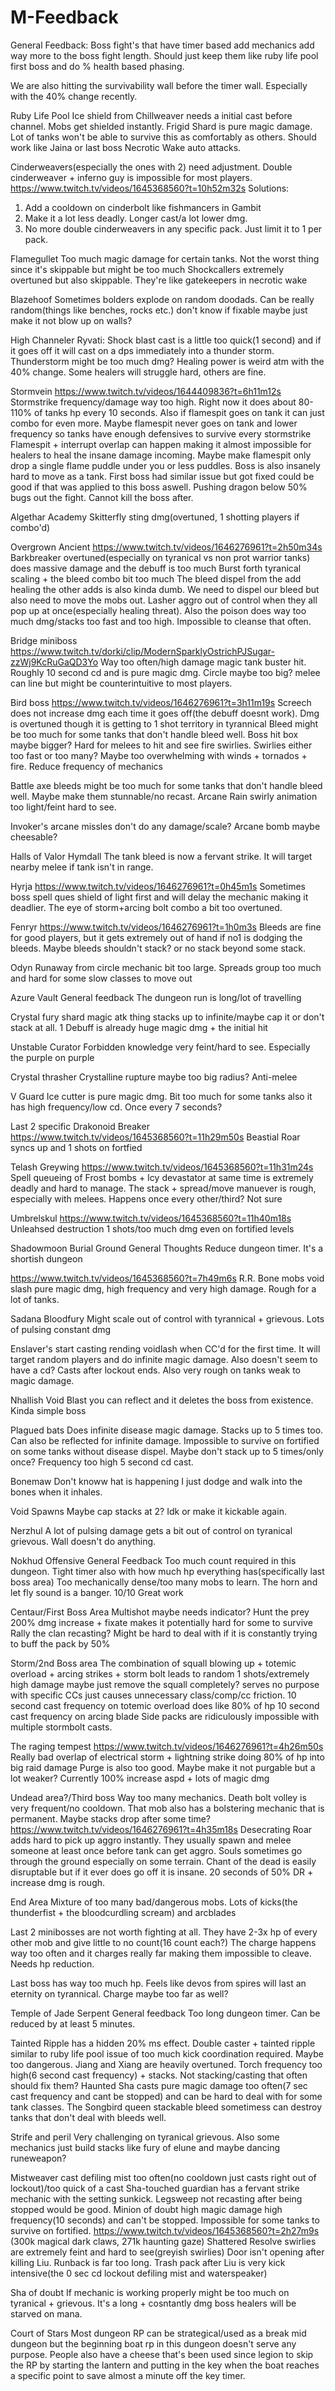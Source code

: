 # M-Feedback

General Feedback:
Boss fight's that have timer based add mechanics add way more to the boss fight length. Should just keep them like ruby life pool first boss and do % health based phasing.

We are also hitting the survivability wall before the timer wall. Especially with the 40% change recently.

Ruby Life Pool
Ice shield from Chillweaver needs a initial cast before channel. Mobs get shielded instantly.
Frigid Shard is pure magic damage. Lot of tanks won't be able to survive this as comfortably as others. Should work like Jaina or last boss Necrotic Wake auto attacks.

Cinderweavers(especially the ones with 2) need adjustment. Double cinderweaver + inferno guy is impossible for most players.
https://www.twitch.tv/videos/1645368560?t=10h52m32s
Solutions:
1) Add a cooldown on cinderbolt like fishmancers in Gambit
2) Make it a lot less deadly. Longer cast/a lot lower dmg.
3) No more double cinderweavers in any specific pack. Just limit it to 1 per pack.

Flamegullet
Too much magic damage for certain tanks. Not the worst thing since it's skippable but might be too much
Shockcallers extremely overtuned but also skippable. They're like gatekeepers in necrotic wake

Blazehoof
Sometimes bolders explode on random doodads. Can be really random(things like benches, rocks etc.) don't know if fixable maybe just make it not blow up on walls?

High Channeler Ryvati: Shock blast cast is a little too quick(1 second) and if it goes off it will cast on a dps immediately into a thunder storm.
Thunderstorm might be too much dmg? Healing power is weird atm with the 40% change. Some healers will struggle hard, others are fine.


Stormvein
https://www.twitch.tv/videos/1644409836?t=6h11m12s
Stormstrike frequency/damage way too high. Right now it does about 80-110% of tanks hp every 10 seconds. Also if flamespit goes on tank it can just combo for even more. Maybe flamespit never goes on tank and lower frequency so tanks have enough defensives to survive every stormstrike
Flamespit + interrupt overlap can happen making it almost impossible for healers to heal the insane damage incoming.
Maybe make flamespit only drop a single flame puddle under you or less puddles.
Boss is also insanely hard to move as a tank. First boss had similar issue but got fixed could be good if that was applied to this boss aswell.
Pushing dragon below 50% bugs out the fight. Cannot kill the boss after.

Algethar Academy
Skitterfly sting dmg(overtuned, 1 shotting players if combo'd)

Overgrown Ancient
https://www.twitch.tv/videos/1646276961?t=2h50m34s
Barkbreaker overtuned(especially on tyranical vs non prot warrior tanks) does massive damage and the debuff is too much
Burst forth tyranical scaling + the bleed combo bit too much
The bleed dispel from the add healing the other adds is also kinda dumb. We need to dispel our bleed but also need to move the mobs out.
Lasher aggro out of control when they all pop up at once(especially healing threat). Also the poison does way too much dmg/stacks too fast and too high. Impossible to cleanse that often.

Bridge miniboss
https://www.twitch.tv/dorki/clip/ModernSparklyOstrichPJSugar-zzWj9KcRuGaQD3Yo
Way too often/high damage magic tank buster hit. Roughly 10 second cd and is pure magic dmg. Circle maybe too big? melee can line but might be counterintuitive to most players.

Bird boss
https://www.twitch.tv/videos/1646276961?t=3h11m19s
Screech does not increase dmg each time it goes off(the debuff doesnt work). Dmg is overtuned though it is getting to 1 shot territory in tyrannical
Bleed might be too much for some tanks that don't handle bleed well.
Boss hit box maybe bigger? Hard for melees to hit and see fire swirlies. Swirlies either too fast or too many? Maybe too overwhelming with winds + tornados + fire. Reduce frequency of mechanics

Battle axe bleeds might be too much for some tanks that don't handle bleed well. Maybe make them stunnable/no recast. 
Arcane Rain swirly animation too light/feint hard to see.

Invoker's arcane missles don't do any damage/scale? Arcane bomb maybe cheesable? 


Halls of Valor
Hymdall
The tank bleed is now a fervant strike. It will target nearby melee if tank isn't in range.

Hyrja
https://www.twitch.tv/videos/1646276961?t=0h45m1s
Sometimes boss spell ques shield of light first and will delay the mechanic making it deadlier.
The eye of storm+arcing bolt combo a bit too overtuned.

Fenryr
https://www.twitch.tv/videos/1646276961?t=1h0m3s
Bleeds are fine for good players, but it gets extremely out of hand if no1 is dodging the bleeds.
Maybe bleeds shouldn't stack? or no stack beyond some stack.

Odyn
Runaway from circle mechanic bit too large. Spreads group too much and hard for some slow classes to move out

Azure Vault
General feedback
The dungeon run is long/lot of travelling

Crystal fury shard magic atk thing stacks up to infinite/maybe cap it or don't stack at all. 1 Debuff is already huge magic dmg + the initial hit

Unstable Curator
Forbidden knowledge very feint/hard to see. Especially the purple on purple

Crystal thrasher
Crystalline rupture maybe too big radius? Anti-melee

V Guard
Ice cutter is pure magic dmg. Bit too much for some tanks also it has high frequency/low cd. Once every 7 seconds?

Last 2 specific Drakonoid Breaker
https://www.twitch.tv/videos/1645368560?t=11h29m50s
Beastial Roar syncs up and 1 shots on fortfied

Telash Greywing
https://www.twitch.tv/videos/1645368560?t=11h31m24s
Spell queueing of Frost bombs + Icy devastator at same time is extremely deadly and hard to manage. The stack + spread/move manuever is rough, especially with melees. Happens once every other/third? Not sure

Umbrelskul
https://www.twitch.tv/videos/1645368560?t=11h40m18s
Unleahsed destruction 1 shots/too much dmg even on fortified levels


Shadowmoon Burial Ground
General Thoughts
Reduce dungeon timer. It's a shortish dungeon

https://www.twitch.tv/videos/1645368560?t=7h49m6s
R.R. Bone mobs void slash pure magic dmg, high frequency and very high damage. Rough for a lot of tanks.

Sadana Bloodfury
Might scale out of control with tyrannical + grievous. Lots of pulsing constant dmg

Enslaver's start casting rending voidlash when CC'd for the first time. It will target random players and do infinite magic damage. Also doesn't seem to have a cd? Casts after lockout ends. Also very rough on tanks weak to magic damage.

Nhallish
Void Blast you can reflect and it deletes the boss from existence. Kinda simple boss

Plagued bats
Does infinite disease magic damage. Stacks up to 5 times too. Can also be reflected for infinite damage.
Impossible to survive on fortified on some tanks without disease dispel. Maybe don't stack up to 5 times/only once? Frequency too high 5 second cd cast.

Bonemaw
Don't knoww hat is happening I just dodge and walk into the bones when it inhales. 

Void Spawns
Maybe cap stacks at 2? Idk or make it kickable again.

Nerzhul 
A lot of pulsing damage gets a bit out of control on tyranical grievous. 
Wall doesn't do anything.


Nokhud Offensive
General Feedback
Too much count required in this dungeon. Tight timer also with how much hp everything has(specifically last boss area)
Too mechanically dense/too many mobs to learn. The horn and let fly sound is a banger. 10/10 Great work

Centaur/First Boss Area
Multishot maybe needs indicator?
Hunt the prey 200% dmg increase + fixate makes it potentially hard for some to survive
Rally the clan recasting? Might be hard to deal with if it is constantly trying to buff the pack by 50%

Storm/2nd Boss area
The combination of squall blowing up + totemic overload + arcing strikes + storm bolt leads to random 1 shots/extremely high damage
maybe just remove the squall completely? serves no purpose with specific CCs just causes unnecessary class/comp/cc friction.
10 second cast frequency on totemic overload does like 80% of hp
10 second cast frequency on arcing blade
Side packs are ridiculously impossible with multiple stormbolt casts.

The raging tempest
https://www.twitch.tv/videos/1646276961?t=4h26m50s
Really bad overlap of electrical storm + lightning strike doing 80% of hp into big raid damage
Purge is also too good. Maybe make it not purgable but a lot weaker? Currently 100% increase aspd + lots of magic dmg

Undead area?/Third boss
Way too many mechanics.
Death bolt volley is very frequent/no cooldown. That mob also has a bolstering mechanic that is permanent. Maybe stacks drop after some time? https://www.twitch.tv/videos/1646276961?t=4h35m18s
Desecrating Roar adds hard to pick up aggro instantly. They usually spawn and melee someone at least once before tank can get aggro.
Souls sometimes go through the ground especially on some terrain.
Chant of the dead is easily disruptable but if it ever does go off it is insane. 20 seconds of 50% DR + increase dmg is rough.

End Area
Mixture of too many bad/dangerous mobs. Lots of kicks(the thunderfist + the bloodcurdling scream) and arcblades

Last 2 minibosses are not worth fighting at all. They have 2-3x hp of every other mob and give little to no count(16 count each?)
The charge happens way too often and it charges really far making them impossible to cleave. Needs hp reduction.

Last boss has way too much hp. Feels like devos from spires will last an eternity on tyrannical. Charge maybe too far as well?


Temple of Jade Serpent
General feedback
Too long dungeon timer. Can be reduced by at least 5 minutes.

Tainted Ripple has a hidden 20% ms effect.
Double caster + tainted ripple similar to ruby life pool issue of too much kick coordination required. Maybe too dangerous.
Jiang and Xiang are heavily overtuned. Torch frequency too high(6 second cast frequency) + stacks. Not stacking/casting that often should fix them?
Haunted Sha casts pure magic damage too often(7 sec cast frequency and cant be stopped) and can be hard to deal with for some tank classes.
The Songbird queen stackable bleed sometimess can destroy tanks that don't deal with bleeds well.

Strife and peril
Very challenging on tyranical grievous. Also some mechanics just build stacks like fury of elune and maybe dancing runeweapon?

Mistweaver cast defiling mist too often(no cooldown just casts right out of lockout)/too quick of a cast
Sha-touched guardian has a fervant strike mechanic with the setting sunkick. Legsweep not recasting after being stopped would be good.
Minion of doubt high magic damage high frequency(10 seconds) and can't be stopped. Impossible for some tanks to survive on fortified. https://www.twitch.tv/videos/1645368560?t=2h27m9s (300k magical dark claws, 271k haunting gaze)
Shattered Resolve swirlies are extremely feint and hard to see(greyish swirlies)
Door isn't opening after killing Liu. Runback is far too long.
Trash pack after Liu is very kick intensive(the 0 sec cd lockout defiling mist and waterspeaker)

Sha of doubt
If mechanic is working properly might be too much on tyranical + grievous. It's a long + cosntantly dmg boss healers will be starved on mana.

Court of Stars
Most dungeon RP can be strategical/used as a break mid dungeon but the beginning boat rp in this dungeon doesn't serve any purpose. People also have a cheese that's been used since legion to skip the RP by starting the lantern and putting in the key when the boat reaches a specific point to save almost a minute off the key timer.
